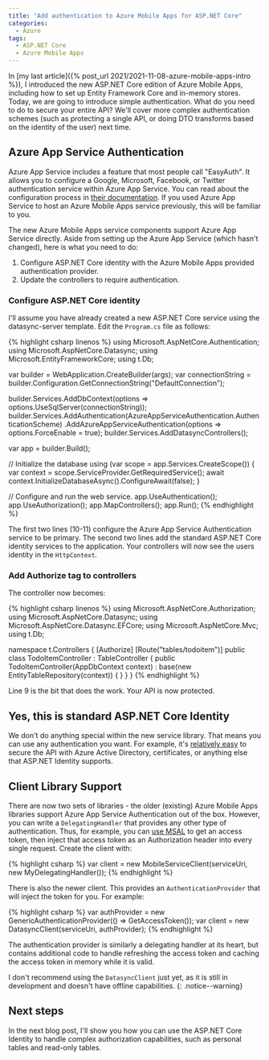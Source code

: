 ```yaml
---
title: "Add authentication to Azure Mobile Apps for ASP.NET Core"
categories:
  - Azure
tags:
  - ASP.NET Core
  - Azure Mobile Apps
---
```


In [my last article]({% post_url 2021/2021-11-08-azure-mobile-apps-intro %}), I introduced the new ASP.NET Core edition of Azure Mobile Apps, including how to set up Entity Framework Core and in-memory stores.  Today, we are going to introduce simple authentication.  What do you need to do to secure your entire API?  We'll cover more complex authentication schemes (such as protecting a single API, or doing DTO transforms based on the identity of the user) next time.

## Azure App Service Authentication

Azure App Service includes a feature that most people call "EasyAuth".  It allows you to configure a Google, Microsoft, Facebook, or Twitter authentication service within Azure App Service.  You can read about the configuration process in [their documentation]().  If you used Azure App Service to host an Azure Mobile Apps service previously, this will be familiar to you.

The new Azure Mobile Apps service components support Azure App Service directly.  Aside from setting up the Azure App Service (which hasn't changed), here is what you need to do:

1. Configure ASP.NET Core identity with the Azure Mobile Apps provided authentication provider.
2. Update the controllers to require authentication.

### Configure ASP.NET Core identity

I'll assume you have already created a new ASP.NET Core service using the datasync-server template.  Edit the `Program.cs` file as follows:

{% highlight csharp linenos %}
using Microsoft.AspNetCore.Authentication;
using Microsoft.AspNetCore.Datasync;
using Microsoft.EntityFrameworkCore;
using t.Db;

var builder = WebApplication.CreateBuilder(args);
var connectionString = builder.Configuration.GetConnectionString("DefaultConnection");

builder.Services.AddDbContext<AppDbContext>(options => options.UseSqlServer(connectionString));
builder.Services.AddAuthentication(AzureAppServiceAuthentication.AuthenticationScheme)
    .AddAzureAppServiceAuthentication(options => options.ForceEnable = true);
builder.Services.AddDatasyncControllers();

var app = builder.Build();

// Initialize the database
using (var scope = app.Services.CreateScope())
{
    var context = scope.ServiceProvider.GetRequiredService<AppDbContext>();
    await context.InitializeDatabaseAsync().ConfigureAwait(false);
}

// Configure and run the web service.
app.UseAuthentication();
app.UseAuthorization();
app.MapControllers();
app.Run();
{% endhighlight %}

The first two lines (10-11) configure the Azure App Service Authentication service to be primary.  The second two lines add the standard ASP.NET Core identity services to the application.  Your controllers will now see the users identity in the `HttpContext`.

### Add Authorize tag to controllers

The controller now becomes:

{% highlight csharp linenos %}
using Microsoft.AspNetCore.Authorization;
using Microsoft.AspNetCore.Datasync;
using Microsoft.AspNetCore.Datasync.EFCore;
using Microsoft.AspNetCore.Mvc;
using t.Db;

namespace t.Controllers
{
    [Authorize]
    [Route("tables/todoitem")]
    public class TodoItemController : TableController<TodoItem>
    {
        public TodoItemController(AppDbContext context)
            : base(new EntityTableRepository<TodoItem>(context))
        {
        }
    }
}
{% endhighlight %}

Line 9 is the bit that does the work.  Your API is now protected.

## Yes, this is standard ASP.NET Core Identity

We don't do anything special within the new service library. That means you can use any authentication you want.  For example, it's [relatively easy](https://docs.microsoft.com/aspnet/core/security/authentication/?view=aspnetcore-6.0) to secure the API with Azure Active Directory, certificates, or anything else that ASP.NET Identity supports.

## Client Library Support

There are now two sets of libraries - the older (existing) Azure Mobile Apps libraries support Azure App Service Authentication out of the box.  However, you can write a `DelegatingHandler` that provides any other type of authentication. Thus, for example, you can [use MSAL](https://thewissen.io/implementing-msal-authentication-in-xamarin-forms/) to get an access token, then inject that access token as an Authorization header into every single request. Create the client with:

{% highlight csharp %}
var client = new MobileServiceClient(serviceUri, new MyDelegatingHandler());
{% endhighlight %}

There is also the newer client.  This provides an `AuthenticationProvider` that will inject the token for you.  For example:

{% highlight csharp %}
var authProvider = new GenericAuthenticationProvider(() => GetAccessToken());
var client = new DatasyncClient(serviceUri, authProvider);
{% endhighlight %}

The authentication provider is similarly a delegating handler at its heart, but contains additional code to handle refreshing the access token and caching the access token in memory while it is valid.

I don't recommend using the `DatasyncClient` just yet, as it is still in development and doesn't have offline capabilities.
{: .notice--warning}

## Next steps

In the next blog post, I'll show you how you can use the ASP.NET Core Identity to handle complex authorization capabilities, such as personal tables and read-only tables.
